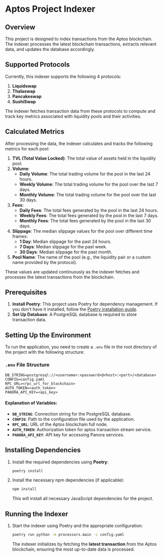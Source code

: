 
# Aptos Project Indexer

## Overview

This project is designed to index transactions from the Aptos blockchain. The indexer processes the latest blockchain transactions, extracts relevant data, and updates the database accordingly.

## Supported Protocols

Currently, this indexer supports the following 4 protocols:

1. **Liquidswap**
2. **Thalaswap**
3. **Pancakeswap**
4. **SushiSwap**

The indexer fetches transaction data from these protocols to compute and track key metrics associated with liquidity pools and their activities.

## Calculated Metrics

After processing the data, the indexer calculates and tracks the following metrics for each pool:

1. **TVL (Total Value Locked)**: The total value of assets held in the liquidity pool.
2. **Volume**: 
   - **Daily Volume**: The total trading volume for the pool in the last 24 hours.
   - **Weekly Volume**: The total trading volume for the pool over the last 7 days.
   - **Monthly Volume**: The total trading volume for the pool over the last 30 days.
3. **Fees**: 
   - **Daily Fees**: The total fees generated by the pool in the last 24 hours.
   - **Weekly Fees**: The total fees generated by the pool in the last 7 days.
   - **Monthly Fees**: The total fees generated by the pool in the last 30 days.
4. **Slippage**: The median slippage values for the pool over different time frames:
   - **1 Day**: Median slippage for the past 24 hours.
   - **7 Days**: Median slippage for the past week.
   - **30 Days**: Median slippage for the past month.
5. **Pool Name**: The name of the pool (e.g., the liquidity pair or a custom name provided by the protocol).

These values are updated continuously as the indexer fetches and processes the latest transactions from the blockchain.

## Prerequisites

1. **Install Poetry**: This project uses Poetry for dependency management. If you don't have it installed, follow the [Poetry installation guide](https://python-poetry.org/docs/#installation).
2. **Set Up Database**: A PostgreSQL database is required to store transaction data.

## Setting Up the Environment

To run the application, you need to create a `.env` file in the root directory of the project with the following structure:

### `.env` File Structure

```plaintext
DB_STRING=postgresql://<username>:<password>@<host>:<port>/<database>
CONFIG=config.yaml
RPC_URL=<rpc_url_for_blockchain>
AUTH_TOKEN=<auth_token>
PANORA_API_KEY=<api_key>
```

#### Explanation of Variables:
- **`DB_STRING`**: Connection string for the PostgreSQL database.
- **`CONFIG`**: Path to the configuration file used by the application.
- **`RPC_URL`**: URL of the Aptos blockchain full node.
- **`AUTH_TOKEN`**: Authorization token for aptos transaction stream service.
- **`PANORA_API_KEY`**: API key for accessing Panora services.

## Installing Dependencies

1. Install the required dependencies using **Poetry**:
   ```bash
   poetry install
   ```

2. Install the necessary npm dependencies (if applicable):
   ```bash
   npm install
   ```

   This will install all necessary JavaScript dependencies for the project.

## Running the Indexer

1. Start the indexer using Poetry and the appropriate configuration:
   ```bash
   poetry run python -m processors.main -c config.yaml
   ```

   The indexer initializes by fetching the **latest transaction** from the Aptos blockchain, ensuring the most up-to-date data is processed.
